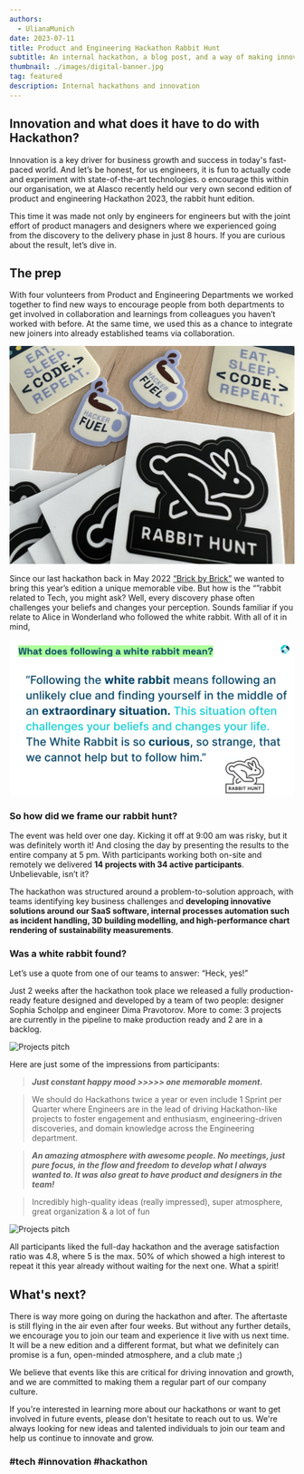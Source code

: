 ```yaml
---
authors:
  - UlianaMunich
date: 2023-07-11
title: Product and Engineering Hackathon Rabbit Hunt
subtitle: An internal hackathon, a blog post, and a way of making innovation with fun.
thumbnail: ./images/digital-banner.jpg
tag: featured
description: Internal hackathons and innovation
---
```


## Innovation and what does it have to do with Hackathon?

Innovation is a key driver for business growth and success in today's fast-paced world. And let’s be honest, for us engineers, it is fun to actually code and experiment with state-of-the-art technologies. o encourage this within our organisation, we at Alasco recently held our very own second edition of product and engineering Hackathon 2023, the rabbit hunt edition.

This time it was made not only by engineers for engineers but with the joint effort of product managers and designers where we experienced going from the discovery to the delivery phase in just 8 hours. If you are curious about the result, let’s dive in.

## The prep

With four volunteers from Product and Engineering Departments we worked together to find new ways to encourage people from both departments to get involved in collaboration and learnings from colleagues you haven’t worked with before. At the same time, we used this as a chance to integrate new joiners into already established teams via collaboration.

![Branded stickers](./images/stickers.jpg)

Since our last hackathon back in May 2022 [“Brick by Brick”](https://alasco.tech/2022/06/29/brick-by-brick-2022.html) we wanted to bring this year’s edition a unique memorable vibe. But how is the “”rabbit related to Tech, you might ask? Well, every discovery phase often challenges your beliefs and changes your perception. Sounds familiar if you relate to Alice in Wonderland who followed the white rabbit. With all of it in mind,

![Meaning of rabbit hunt](./images/follow-rabbit-meaning.png)

### So how did we frame our rabbit hunt?

The event was held over one day. Kicking it off at 9:00 am was risky, but it was definitely worth it! And closing the day by presenting the results to the entire company at 5 pm. With participants working both on-site and remotely we delivered **14 projects with 34 active participants**. Unbelievable, isn’t it?

The hackathon was structured around a problem-to-solution approach, with teams identifying key business challenges and **developing innovative solutions around our SaaS software, internal processes automation such as incident handling, 3D building modelling, and high-performance chart rendering of sustainability measurements**.

### Was a white rabbit found?

Let’s use a quote from one of our teams to answer: “Heck, yes!”

Just 2 weeks after the hackathon took place we released a fully production-ready feature designed and developed by a team of two people: designer Sophia Scholpp and engineer Dima Pravotorov. More to come: 3 projects are currently in the pipeline to make production ready and 2 are in a backlog.

![Projects pitch](./images/pitch-time-1.jpg)

Here are just some of the impressions from participants:

> **_Just constant happy mood >>>>> one memorable moment._**

> We should do Hackathons twice a year or even include 1 Sprint per Quarter where Engineers are in the lead of driving Hackathon-like projects to foster engagement and enthusiasm, engineering-driven discoveries, and domain knowledge across the Engineering department.

> **_An amazing atmosphere with awesome people. No meetings, just pure focus, in the flow and freedom to develop what I always wanted to. It was also great to have product and designers in the team!_**

> Incredibly high-quality ideas (really impressed), super atmosphere, great organization & a lot of fun

![Projects pitch](./images/pitch-time-2.jpg)

All participants liked the full-day hackathon and the average satisfaction ratio was 4.8, where 5 is the max. 50% of which showed a high interest to repeat it this year already without waiting for the next one. What a spirit!

## What's next?

There is way more going on during the hackathon and after. The aftertaste is still flying in the air even after four weeks. But without any further details, we encourage you to join our team and experience it live with us next time. It will be a new edition and a different format, but what we definitely can promise is a fun, open-minded atmosphere, and a club mate ;)

We believe that events like this are critical for driving innovation and growth, and we are committed to making them a regular part of our company culture.

If you're interested in learning more about our hackathons or want to get involved in future events, please don't hesitate to reach out to us. We're always looking for new ideas and talented individuals to join our team and help us continue to innovate and grow.

### #tech #innovation #hackathon
